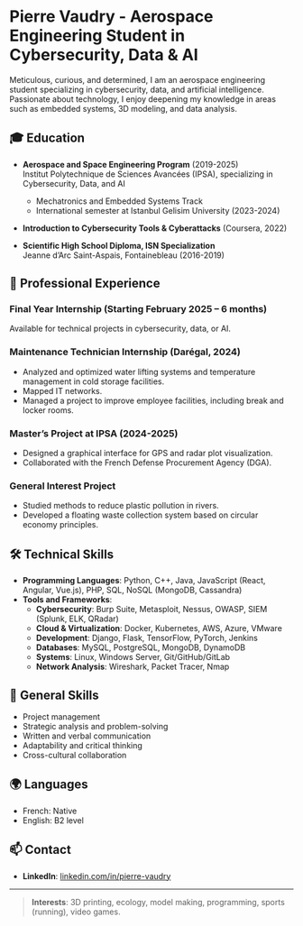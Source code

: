 # Pierre Vaudry - Aerospace Engineering Student in Cybersecurity, Data & AI

Meticulous, curious, and determined, I am an aerospace engineering student specializing in cybersecurity, data, and artificial intelligence. Passionate about technology, I enjoy deepening my knowledge in areas such as embedded systems, 3D modeling, and data analysis.

## 🎓 Education

- **Aerospace and Space Engineering Program** (2019-2025)  
  Institut Polytechnique de Sciences Avancées (IPSA), specializing in Cybersecurity, Data, and AI  
  - Mechatronics and Embedded Systems Track  
  - International semester at Istanbul Gelisim University (2023-2024)

- **Introduction to Cybersecurity Tools & Cyberattacks** (Coursera, 2022)

- **Scientific High School Diploma, ISN Specialization**  
  Jeanne d’Arc Saint-Aspais, Fontainebleau (2016-2019)

## 💼 Professional Experience

### Final Year Internship (Starting February 2025 – 6 months)
Available for technical projects in cybersecurity, data, or AI.

### Maintenance Technician Internship (Darégal, 2024)
- Analyzed and optimized water lifting systems and temperature management in cold storage facilities.
- Mapped IT networks.
- Managed a project to improve employee facilities, including break and locker rooms.

### Master’s Project at IPSA (2024-2025)
- Designed a graphical interface for GPS and radar plot visualization.  
- Collaborated with the French Defense Procurement Agency (DGA).

### General Interest Project
- Studied methods to reduce plastic pollution in rivers.  
- Developed a floating waste collection system based on circular economy principles.

## 🛠️ Technical Skills

- **Programming Languages**: Python, C++, Java, JavaScript (React, Angular, Vue.js), PHP, SQL, NoSQL (MongoDB, Cassandra)
- **Tools and Frameworks**:
  - **Cybersecurity**: Burp Suite, Metasploit, Nessus, OWASP, SIEM (Splunk, ELK, QRadar)
  - **Cloud & Virtualization**: Docker, Kubernetes, AWS, Azure, VMware
  - **Development**: Django, Flask, TensorFlow, PyTorch, Jenkins
  - **Databases**: MySQL, PostgreSQL, MongoDB, DynamoDB
  - **Systems**: Linux, Windows Server, Git/GitHub/GitLab
  - **Network Analysis**: Wireshark, Packet Tracer, Nmap

## 🌟 General Skills

- Project management  
- Strategic analysis and problem-solving  
- Written and verbal communication  
- Adaptability and critical thinking  
- Cross-cultural collaboration  

## 🌍 Languages

- French: Native  
- English: B2 level  

## 📫 Contact

- **LinkedIn**: [linkedin.com/in/pierre-vaudry](https://www.linkedin.com/in/pierre-vaudry)  

---

> **Interests**: 3D printing, ecology, model making, programming, sports (running), video games.

